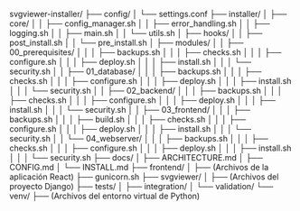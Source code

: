 svgviewer-installer/
├── config/
│   └── settings.conf
├── installer/
│   ├── core/
│   │   ├── config_manager.sh
│   │   ├── error_handling.sh
│   │   ├── logging.sh
│   │   ├── main.sh
│   │   └── utils.sh
│   ├── hooks/
│   │   ├── post_install.sh
│   │   └── pre_install.sh
│   ├── modules/
│   │   ├── 00_prerequisites/
│   │   │   ├── backups.sh
│   │   │   ├── checks.sh
│   │   │   ├── configure.sh
│   │   │   ├── deploy.sh
│   │   │   ├── install.sh
│   │   │   └── security.sh
│   │   ├── 01_database/
│   │   │   ├── backups.sh
│   │   │   ├── checks.sh
│   │   │   ├── configure.sh
│   │   │   ├── deploy.sh
│   │   │   ├── install.sh
│   │   │   └── security.sh
│   │   ├── 02_backend/
│   │   │   ├── backups.sh
│   │   │   ├── checks.sh
│   │   │   ├── configure.sh
│   │   │   ├── deploy.sh
│   │   │   ├── install.sh
│   │   │   └── security.sh
│   │   ├── 03_frontend/
│   │   │   ├── backups.sh
│   │   │   ├── build.sh
│   │   │   ├── checks.sh
│   │   │   ├── configure.sh
│   │   │   ├── deploy.sh
│   │   │   ├── install.sh
│   │   │   └── security.sh
│   │   └── 04_webserver/
│   │   │   ├── backups.sh
│   │   │   ├── checks.sh
│   │   │   ├── configure.sh
│   │   │   ├── deploy.sh
│   │   │   ├── install.sh
│   │   │   └── security.sh
├── docs/
│   ├── ARCHITECTURE.md
│   ├── CONFIG.md
│   └── INSTALL.md
├── frontend/
│   ├── (Archivos de la aplicación React)
├── gunicorn.sh
├── svgviewer/
│   ├── (Archivos del proyecto Django)
├── tests/
│   ├── integration/
│   └── validation/
└── venv/
    ├── (Archivos del entorno virtual de Python)